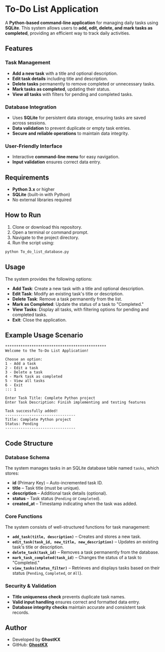 # To-Do List Application

A **Python-based command-line application** for managing daily tasks using **SQLite**. This system allows users to **add, edit, delete, and mark tasks as completed**, providing an efficient way to track daily activities.

## Features

### **Task Management**
- **Add a new task** with a title and optional description.
- **Edit task details** including title and description.
- **Delete tasks** permanently to remove completed or unnecessary tasks.
- **Mark tasks as completed**, updating their status.
- **View all tasks** with filters for pending and completed tasks.

### **Database Integration**
- Uses **SQLite** for persistent data storage, ensuring tasks are saved across sessions.
- **Data validation** to prevent duplicate or empty task entries.
- **Secure and reliable operations** to maintain data integrity.

### **User-Friendly Interface**
- Interactive **command-line menu** for easy navigation.
- **Input validation** ensures correct data entry.

## Requirements

- **Python 3.x** or higher  
- **SQLite** (built-in with Python)  
- No external libraries required  

## How to Run

1. Clone or download this repository.
2. Open a terminal or command prompt.
3. Navigate to the project directory.
4. Run the script using:

```bash
python To_do_list_database.py
```

## Usage

The system provides the following options:

- **Add Task**: Create a new task with a title and optional description.  
- **Edit Task**: Modify an existing task's title or description.  
- **Delete Task**: Remove a task permanently from the list.  
- **Mark as Completed**: Update the status of a task to "Completed."  
- **View Tasks**: Display all tasks, with filtering options for pending and completed tasks.  
- **Exit**: Close the application.  


## Example Usage Scenario
```
**********************************************
Welcome to the To-Do List Application!

Choose an option:
1 - Add a task
2 - Edit a task
3 - Delete a task
4 - Mark task as completed
5 - View all tasks
6 - Exit
::: 1

Enter Task Title: Complete Python project  
Enter Task Description: Finish implementing and testing features  

Task successfully added!
--------------------------------
Title: Complete Python project
Status: Pending
--------------------------------
```

## Code Structure

### Database Schema

The system manages tasks in an SQLite database table named `tasks`, which stores:

- **id** (Primary Key) – Auto-incremented task ID.  
- **title** – Task title (must be unique).  
- **description** – Additional task details (optional).  
- **status** – Task status (`Pending` or `Completed`).  
- **created_at** – Timestamp indicating when the task was added.  

### Core Functions

The system consists of well-structured functions for task management:

- **`add_task(title, description)`** – Creates and stores a new task.  
- **`edit_task(task_id, new_title, new_description)`** – Updates an existing task's title or description.  
- **`delete_task(task_id)`** – Removes a task permanently from the database.  
- **`mark_task_completed(task_id)`** – Changes the status of a task to "Completed."  
- **`view_tasks(status_filter)`** – Retrieves and displays tasks based on their status (`Pending`, `Completed`, or `All`).  

### Security & Validation

- **Title uniqueness check** prevents duplicate task names.  
- **Valid input handling** ensures correct and formatted data entry.  
- **Database integrity checks** maintain accurate and consistent task records.  


## Author

- Developed by **GhostKX**
- GitHub: **[GhostKX](https://github.com/GhostKX/To-Do-List-Database)**
